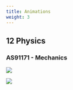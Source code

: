 ```yaml
---
title: Animations
weight: 3
---
```


## 12 Physics

### AS91171 - Mechanics

![](/animations/AS91171/2D-Momentum.gif)

![](/animations/AS91171/Batsman.gif)